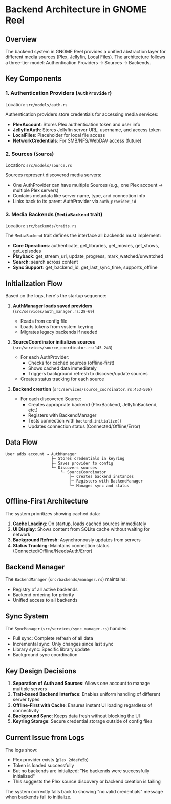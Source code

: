 # Backend Architecture in GNOME Reel

## Overview

The backend system in GNOME Reel provides a unified abstraction layer for different media sources (Plex, Jellyfin, Local Files). The architecture follows a three-tier model: Authentication Providers → Sources → Backends.

## Key Components

### 1. Authentication Providers (`AuthProvider`)
Location: `src/models/auth.rs`

Authentication providers store credentials for accessing media services:
- **PlexAccount**: Stores Plex authentication token and user info
- **JellyfinAuth**: Stores Jellyfin server URL, username, and access token  
- **LocalFiles**: Placeholder for local file access
- **NetworkCredentials**: For SMB/NFS/WebDAV access (future)

### 2. Sources (`Source`)
Location: `src/models/source.rs`

Sources represent discovered media servers:
- One AuthProvider can have multiple Sources (e.g., one Plex account → multiple Plex servers)
- Contains metadata like server name, type, and connection info
- Links back to its parent AuthProvider via `auth_provider_id`

### 3. Media Backends (`MediaBackend` trait)
Location: `src/backends/traits.rs`

The `MediaBackend` trait defines the interface all backends must implement:
- **Core Operations**: authenticate, get_libraries, get_movies, get_shows, get_episodes
- **Playback**: get_stream_url, update_progress, mark_watched/unwatched
- **Search**: search across content
- **Sync Support**: get_backend_id, get_last_sync_time, supports_offline

## Initialization Flow

Based on the logs, here's the startup sequence:

1. **AuthManager loads saved providers** (`src/services/auth_manager.rs:28-69`)
   - Reads from config file
   - Loads tokens from system keyring
   - Migrates legacy backends if needed

2. **SourceCoordinator initializes sources** (`src/services/source_coordinator.rs:145-243`)
   - For each AuthProvider:
     - Checks for cached sources (offline-first)
     - Shows cached data immediately
     - Triggers background refresh to discover/update sources
   - Creates status tracking for each source

3. **Backend creation** (`src/services/source_coordinator.rs:453-506`)
   - For each discovered Source:
     - Creates appropriate backend (PlexBackend, JellyfinBackend, etc.)
     - Registers with BackendManager
     - Tests connection with `backend.initialize()`
     - Updates connection status (Connected/Offline/Error)

## Data Flow

```
User adds account → AuthManager
                    ├─ Stores credentials in keyring
                    ├─ Saves provider to config
                    └─ Discovers sources
                        └─ SourceCoordinator
                            ├─ Creates backend instances
                            ├─ Registers with BackendManager
                            └─ Manages sync and status
```

## Offline-First Architecture

The system prioritizes showing cached data:

1. **Cache Loading**: On startup, loads cached sources immediately
2. **UI Display**: Shows content from SQLite cache without waiting for network
3. **Background Refresh**: Asynchronously updates from servers
4. **Status Tracking**: Maintains connection status (Connected/Offline/NeedsAuth/Error)

## Backend Manager

The `BackendManager` (`src/backends/manager.rs`) maintains:
- Registry of all active backends
- Backend ordering for priority
- Unified access to all backends

## Sync System

The `SyncManager` (`src/services/sync_manager.rs`) handles:
- Full sync: Complete refresh of all data
- Incremental sync: Only changes since last sync  
- Library sync: Specific library update
- Background sync coordination

## Key Design Decisions

1. **Separation of Auth and Sources**: Allows one account to manage multiple servers
2. **Trait-based Backend Interface**: Enables uniform handling of different server types
3. **Offline-First with Cache**: Ensures instant UI loading regardless of connectivity
4. **Background Sync**: Keeps data fresh without blocking the UI
5. **Keyring Storage**: Secure credential storage outside of config files

## Current Issue from Logs

The logs show:
- Plex provider exists (`plex_2ddefe5b`)
- Token is loaded successfully
- But no backends are initialized: "No backends were successfully initialized"
- This suggests the Plex source discovery or backend creation is failing

The system correctly falls back to showing "no valid credentials" message when backends fail to initialize.